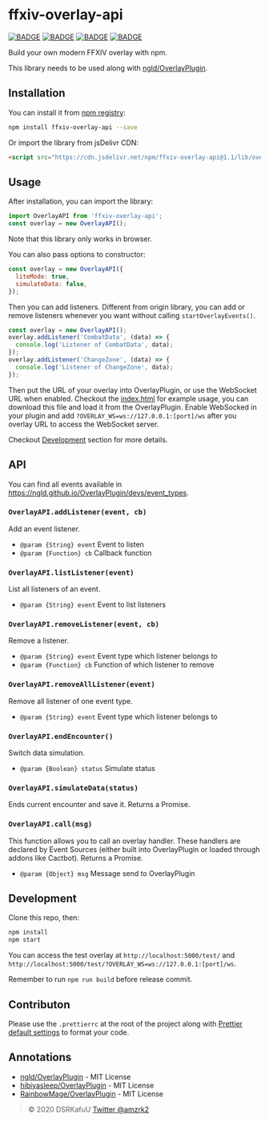 # ffxiv-overlay-api

[![BADGE](https://img.shields.io/npm/v/ffxiv-overlay-api?style=flat-square)](https://www.npmjs.com/package/ffxiv-overlay-api) [![BADGE](https://img.shields.io/npm/dm/ffxiv-overlay-api?style=flat-square)](https://www.npmjs.com/package/ffxiv-overlay-api) [![BADGE](https://img.shields.io/bundlephobia/min/ffxiv-overlay-api?style=flat-square)](https://www.npmjs.com/package/ffxiv-overlay-api) [![BADGE](https://img.shields.io/npm/l/ffxiv-overlay-api?style=flat-square)](https://github.com/amzrk2/ffxiv-overlay-api/blob/master/LICENSE)

Build your own modern FFXIV overlay with npm.

This library needs to be used along with [ngld/OverlayPlugin](https://github.com/ngld/OverlayPlugin).

## Installation

You can install it from [npm registry](https://www.npmjs.com/package/ffxiv-overlay-api):

```bash
npm install ffxiv-overlay-api --save
```

Or import the library from jsDelivr CDN:

```html
<script src="https://cdn.jsdelivr.net/npm/ffxiv-overlay-api@1.1/lib/overlay.min.js"></script>
```

## Usage

After installation, you can import the library:

```js
import OverlayAPI from 'ffxiv-overlay-api';
const overlay = new OverlayAPI();
```

Note that this library only works in browser.

You can also pass options to constructor:

```js
const overlay = new OverlayAPI({
  liteMode: true,
  simulateData: false,
});
```

Then you can add listeners. Different from origin library, you can add or remove listeners whenever you want without calling `startOverlayEvents()`.

```js
const overlay = new OverlayAPI();
overlay.addListener('CombatData', (data) => {
  console.log('Listener of CombatData', data);
});
overlay.addListener('ChangeZone', (data) => {
  console.log('Listener of ChangeZone', data);
});
```

Then put the URL of your overlay into OverlayPlugin, or use the WebSocket URL when enabled. Checkout the [index.html](https://github.com/amzrk2/ffxiv-overlay-api/blob/master/test/index.html) for example usage, you can download this file and load it from the OverlayPlugin. Enable WebSocked in your plugin and add `?OVERLAY_WS=ws://127.0.0.1:[port]/ws` after you overlay URL to access the WebSocket server.

Checkout [Development](#development) section for more details.

## API

You can find all events available in <https://ngld.github.io/OverlayPlugin/devs/event_types>.

### `OverlayAPI.addListener(event, cb)`

Add an event listener.

- `@param {String} event` Event to listen
- `@param {Function} cb` Callback function

### `OverlayAPI.listListener(event)`

List all listeners of an event.

- `@param {String} event` Event to list listeners

### `OverlayAPI.removeListener(event, cb)`

Remove a listener.

- `@param {String} event` Event type which listener belongs to
- `@param {Function} cb` Function of which listener to remove

### `OverlayAPI.removeAllListener(event)`

Remove all listener of one event type.

- `@param {String} event` Event type which listener belongs to

### `OverlayAPI.endEncounter()`

Switch data simulation.

- `@param {Boolean} status` Simulate status

### `OverlayAPI.simulateData(status)`

Ends current encounter and save it. Returns a Promise.

### `OverlayAPI.call(msg)`

This function allows you to call an overlay handler. These handlers are declared by Event Sources (either built into OverlayPlugin or loaded through addons like Cactbot). Returns a Promise.

- `@param {Object} msg` Message send to OverlayPlugin

## Development

Clone this repo, then:

```bash
npm install
npm start
```

You can access the test overlay at `http://localhost:5000/test/` and `http://localhost:5000/test/?OVERLAY_WS=ws://127.0.0.1:[port]/ws`.

Remember to run `npm run build` before release commit.

## Contributon

Please use the `.prettierrc` at the root of the project along with [Prettier default settings](https://prettier.io/docs/en/options.html) to format your code.

## Annotations

- [ngld/OverlayPlugin](https://github.com/ngld/OverlayPlugin) - MIT License
- [hibiyasleep/OverlayPlugin](https://github.com/hibiyasleep/OverlayPlugin) - MIT License
- [RainbowMage/OverlayPlugin](https://github.com/RainbowMage/OverlayPlugin) - MIT License

> © 2020 DSRKafuU [Twitter @amzrk2](https://twitter.com/amzrk2)
